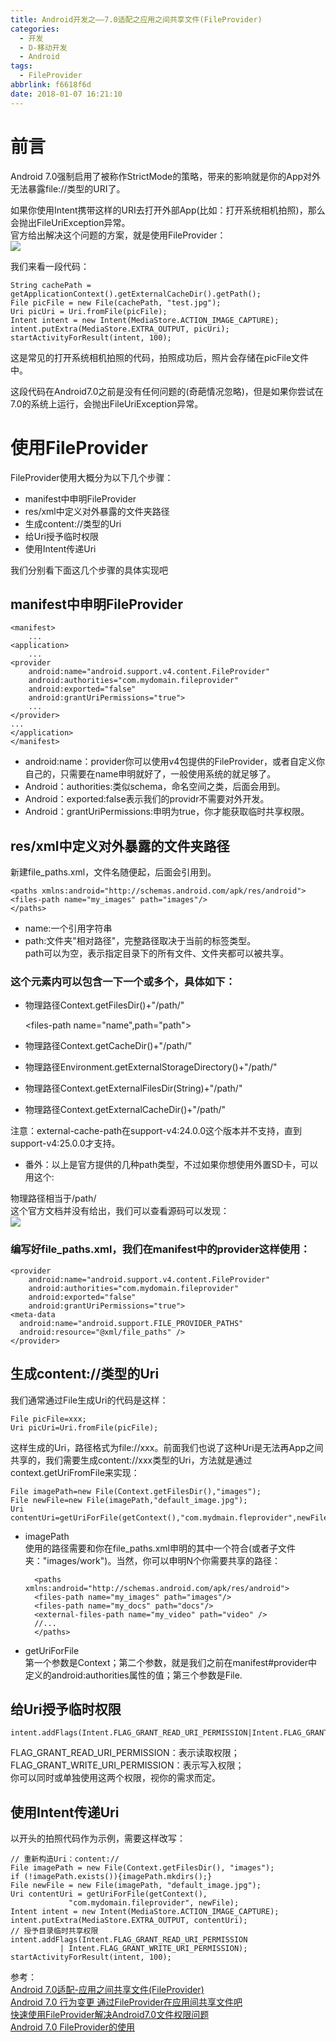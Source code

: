 ```yaml
---
title: Android开发之——7.0适配之应用之间共享文件(FileProvider)
categories:
  - 开发
  - D-移动开发
  - Android
tags:
  - FileProvider
abbrlink: f6618f6d
date: 2018-01-07 16:21:10
---
```

# 前言  
Android 7.0强制启用了被称作StrictMode的策略，带来的影响就是你的App对外无法暴露file://类型的URI了。  

如果你使用Intent携带这样的URI去打开外部App(比如：打开系统相机拍照)，那么会抛出FileUriException异常。  
官方给出解决这个问题的方案，就是使用FileProvider：  
![][1]  
<!--more-->  
我们来看一段代码：  

	String cachePath = getApplicationContext().getExternalCacheDir().getPath();
	File picFile = new File(cachePath, "test.jpg");
	Uri picUri = Uri.fromFile(picFile);
	Intent intent = new Intent(MediaStore.ACTION_IMAGE_CAPTURE);
	intent.putExtra(MediaStore.EXTRA_OUTPUT, picUri);
	startActivityForResult(intent, 100);  
这是常见的打开系统相机拍照的代码，拍照成功后，照片会存储在picFile文件中。   

这段代码在Android7.0之前是没有任何问题的(奇葩情况忽略)，但是如果你尝试在7.0的系统上运行，会抛出FileUriException异常。   
# 使用FileProvider  
FileProvider使用大概分为以下几个步骤：  

- manifest中申明FileProvider  
- res/xml中定义对外暴露的文件夹路径  
- 生成content://类型的Uri  
- 给Uri授予临时权限  
- 使用Intent传递Uri  

我们分别看下面这几个步骤的具体实现吧      
## manifest中申明FileProvider  

	<manifest>
		...
	<application>
    	...
    <provider
        android:name="android.support.v4.content.FileProvider"
        android:authorities="com.mydomain.fileprovider"
        android:exported="false"
        android:grantUriPermissions="true">
        ...
    </provider>
    ...
	</application>
	</manifest>  

- android:name：provider你可以使用v4包提供的FileProvider，或者自定义你自己的，只需要在name申明就好了，一般使用系统的就足够了。
- Android：authorities:类似schema，命名空间之类，后面会用到。
- Android：exported:false表示我们的providr不需要对外开发。  
- Android：grantUriPermissions:申明为true，你才能获取临时共享权限。  

## res/xml中定义对外暴露的文件夹路径  
新建file_paths.xml，文件名随便起，后面会引用到。  

	<paths xmlns:android="http://schemas.android.com/apk/res/android">
	<files-path name="my_images" path="images"/>
	</paths>   
- name:一个引用字符串 
- path:文件夹"相对路径"，完整路径取决于当前的标签类型。  
path可以为空，表示指定目录下的所有文件、文件夹都可以被共享。  
### <paths>这个元素内可以包含一下一个或多个，具体如下： 
 
- 物理路径Context.getFilesDir()+"/path/"

	<files-path name="name",path="path">

- 物理路径Context.getCacheDir()+"/path/"

	<cache-path name="name" path="path">
- 物理路径Environment.getExternalStorageDirectory()+"/path/"  

	<external-path name="name" path="path">  

- 物理路径Context.getExternalFilesDir(String)+"/path/"  

	<external-file-path name="name" path="path"> 
- 物理路径Context.getExternalCacheDir()+"/path/" 

	<external-cache-path name="name" path="path">
注意：external-cache-path在support-v4:24.0.0这个版本并不支持，直到support-v4:25.0.0才支持。  

- 番外：以上是官方提供的几种path类型，不过如果你想使用外置SD卡，可以用这个:  

	<root-path name="name" path="path"> 
物理路径相当于/path/  
这个官方文档并没有给出，我们可以查看源码可以发现：  
![][2]  
### 编写好file_paths.xml，我们在manifest中的provider这样使用：  

	<provider
		android:name="android.support.v4.content.FileProvider"
		android:authorities="com.mydomain.fileprovider"
		android:exported="false"
		android:grantUriPermissions="true">
	<meta-data
      android:name="android.support.FILE_PROVIDER_PATHS"
      android:resource="@xml/file_paths" />
	</provider>
## 生成content://类型的Uri   
我们通常通过File生成Uri的代码是这样：  

	File picFile=xxx;
	Uri picUri=Uri.fromFile(picFile);
这样生成的Uri，路径格式为file://xxx。前面我们也说了这种Uri是无法再App之间共享的，我们需要生成content://xxx类型的Uri，方法就是通过context.getUriFromFile来实现：   

	File imagePath=new File(Context.getFilesDir(),"images");  
	File newFile=new File(imagePath,"default_image.jpg");
	Uri contentUri=getUriForFile(getContext(),"com.mydmain.fleprovider",newFile);  

- imagePath  
使用的路径需要和你在file_paths.xml申明的其中一个符合(或者子文件夹："images/work")。当然，你可以申明N个你需要共享的路径： 
 
		<paths xmlns:android="http://schemas.android.com/apk/res/android">    
	  	<files-path name="my_images" path="images"/>    
	  	<files-path name="my_docs" path="docs"/>
	  	<external-files-path name="my_video" path="video" />
	  	//...
		</paths>
- getUriForFile  
第一个参数是Context；第二个参数，就是我们之前在manifest#provider中定义的android:authorities属性的值；第三个参数是File.  

## 给Uri授予临时权限  

	intent.addFlags(Intent.FLAG_GRANT_READ_URI_PERMISSION|Intent.FLAG_GRANT_WRITE_URI_PERMISSION);

FLAG_GRANT_READ_URI_PERMISSION：表示读取权限；  
FLAG_GRANT_WRITE_URI_PERMISSION：表示写入权限；  
你可以同时或单独使用这两个权限，视你的需求而定。  
## 使用Intent传递Uri  
以开头的拍照代码作为示例，需要这样改写：  

	// 重新构造Uri：content://
	File imagePath = new File(Context.getFilesDir(), "images");
	if (!imagePath.exists()){imagePath.mkdirs();}
	File newFile = new File(imagePath, "default_image.jpg");
	Uri contentUri = getUriForFile(getContext(), 
                 "com.mydomain.fileprovider", newFile);
	Intent intent = new Intent(MediaStore.ACTION_IMAGE_CAPTURE);
	intent.putExtra(MediaStore.EXTRA_OUTPUT, contentUri);
	// 授予目录临时共享权限
	intent.addFlags(Intent.FLAG_GRANT_READ_URI_PERMISSION
               | Intent.FLAG_GRANT_WRITE_URI_PERMISSION);
	startActivityForResult(intent, 100);


参考：  
[Android 7.0适配-应用之间共享文件(FileProvider)][3]  
[Android 7.0 行为变更 通过FileProvider在应用间共享文件吧][4]  
[快速使用FileProvider解决Android7.0文件权限问题][5]  
[Android 7.0 FileProvider的使用][6]




[1]: https://raw.githubusercontent.com/PGzxc/CDN/master/blog-image/fileprovider.png
[2]: https://raw.githubusercontent.com/PGzxc/CDN/master/blog-image/fileprovider-path.png
[3]: https://www.jianshu.com/p/55eae30d133c  
[4]: http://blog.csdn.net/lmj623565791/article/details/72859156  
[5]: http://blog.csdn.net/xifengwanzhao/article/details/53587234
[6]: http://blog.csdn.net/yq6073025/article/details/52934326

